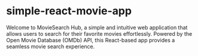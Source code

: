 # simple-react-movie-app
Welcome to MovieSearch Hub, a simple and intuitive web application that allows users to search for their favorite movies effortlessly. Powered by the Open Movie Database (OMDb) API, this React-based app provides a seamless movie search experience.
